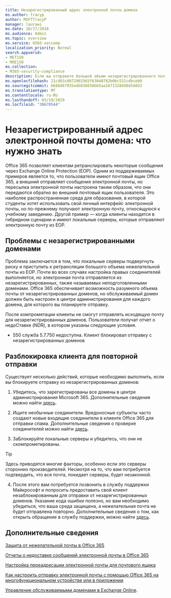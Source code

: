 ```yaml
---
title: Незарегистрированный адрес электронной почты домена
ms.author: tracyp
author: MSFTTracyP
manager: laurawi
ms.date: 10/17/2018
ms.audience: Admin
ms.topic: overview
ms.service: O365-seccomp
localization_priority: Normal
search.appverid:
- MET150
- MOE150
ms.collection:
- M365-security-compliance
description: Если вы отправите большой объем незарегистрированного почтового домена, вы получаете риск блокирования электронной почты. Ознакомьтесь с этой статьей, чтобы узнать больше.
ms.openlocfilehash: 21c403c8072902565f63048782b06c531cdbceb0
ms.sourcegitcommit: b688d67935edb036658bb5aa1671328498d5ddd3
ms.translationtype: MT
ms.contentlocale: ru-RU
ms.lasthandoff: 03/19/2019
ms.locfileid: "30670544"
---
```

# <a name="unregistered-domain-email-what-you-need-to-know"></a>Незарегистрированный адрес электронной почты домена: что нужно знать

Office 365 позволяет клиентам ретранслировать некоторые сообщения через Exchange Online Protection (EOP). Одним из поддерживаемых примеров является то, что пользователи имеют почтовый ящик Office 365, а внешний отправляет сообщения электронной почты, но пересылка электронной почты настроена таким образом, что они передаются обратно во внешний почтовый ящик пользователя. Это наиболее распространенная среда для образования, в которой студенты хотят использовать свой личный интерфейс электронной почты, но по-прежнему получают электронную почту, относящуюся к учебному заведению. Другой пример — когда клиенты находятся в гибридном сценарии и имеют локальные серверы, которые отправляют электронную почту из EOP.

## <a name="problems-with-unregistered-domains"></a>Проблемы с незарегистрированными доменами

Проблема заключается в том, что локальные серверы подвергнуть риску и приступить к ретрансляции большого объема нежелательной почты из EOP. Почти во всех случаях настройка правых соединителей выполняется, но электронная почта отправляется из незарегистрированных, также называемых неподготовленными доменами. Office 365 обеспечивает возможность разумного объема почты от незарегистрированных доменов, но обслуживаемый домен должен быть настроен в центре администрирования для каждого домена, для которого вы планируете отправку.

После компрометации клиенты не смогут отправлять исходящую почту для незарегистрированных доменов. Пользователи получат отчет о недоСтавке (NDR), в котором указаны следующие условия.

- 550 служба 5.7.750 недоступна. Клиент блокировал отправку с незарегистрированных доменов

## <a name="unblocking-tenant-in-order-to-send-again"></a>Разблокировка клиента для повторной отправки

Существует несколько действий, которые необходимо выполнить, если вы блокируете отправку из незарегистрированных доменов:

1. Убедитесь, что зарегистрированы все домены в центре администрирования Microsoft 365. Дополнительные сведения можно найти [здесь](https://docs.microsoft.com/en-us/exchange/mail-flow-best-practices/manage-accepted-domains/manage-accepted-domains).

2. Ищите необычные соединители. Вредоносные субъекты часто создают новые входящие соединители в клиенте Office 365 для отправки спама. Дополнительные сведения о проверке соединителей можно найти [здесь](https://docs.microsoft.com/en-us/powershell/module/exchange/mail-flow/get-inboundconnector?view=exchange-ps). 

3. ЗаБлокируйте локальные серверы и убедитесь, что они не скомпрометированы.

> [!TIP]
> Здесь приводятся многие факторы, особенно если это серверы сторонних производителей. Несмотря на то, что вам потребуется подтвердить, что вся почта, покидает серверы, будет незаконной.

4. После этого вам потребуется позвонить в службу поддержки Майкрософт и попросить предоставить свой клиент незаблокированным для отправки от незарегистрированных доменов.  Указание кода ошибки полезно, но вам необходимо убедиться, что ваша среда защищена, а нежелательная почта не будет отправлена повторно. Дополнительные сведения о том, как открыть обращение в службу поддержки, можно найти [здесь](https://support.office.com/en-us/article/Contact-support-for-business-products-Admin-Help-32a17ca7-6fa0-4870-8a8d-e25ba4ccfd4b#ID0EAADAAA=online).
  
## <a name="for-more-information"></a>Дополнительные сведения

[Защита от нежелательной почты в Office 365](anti-spam-protection.md)

[Отчеты о недоставке сообщений электронной почты в Office 365](https://support.office.com/article/email-non-delivery-reports-in-office-365-51daa6b9-2e35-49c4-a0c9-df85bf8533c3)

[Настройка переадресации электронной почты для почтового ящика](https://docs.microsoft.com/en-us/exchange/recipients-in-exchange-online/manage-user-mailboxes/configure-email-forwarding)

[Как настроить отправку электронной почты с помощью Office 365 на многофункциональном устройстве или в приложении](https://support.office.com/en-us/article/How-to-set-up-a-multifunction-device-or-application-to-send-email-using-Office-365-69f58e99-c550-4274-ad18-c805d654b4c4)

[Управление обслуживаемыми доменами в Exchange Online](https://docs.microsoft.com/en-us/exchange/mail-flow-best-practices/manage-accepted-domains/manage-accepted-domains).
